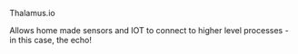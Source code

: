Thalamus.io

Allows home made sensors and IOT to connect to higher level processes - in this case, the echo!
